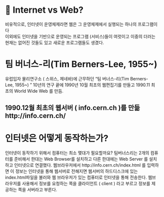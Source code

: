 <h1>👻 Internet vs Web?</h1>
<p> 비유적으로, 인터넷이 운영체제라면 웹은 그 운영체제에서 실행되는 하나의 프로그램이다 <br>
이외에도 인터넷을 기반으로 운영되는 프로그램 (서비스)들이 여럿이고 이중의 더러는 현재는 없어진 것들도 있고 새로운 프로그램들도 생겼다.
</p>

<h1> 팀 버너스-리(Tim Berners-Lee, 1955~) </h1>
<p>   
유럽입자 물리연구소 ( 스위스,  제네바)에 근무하던 “팀 버너스-리(Tim Berners-Lee, 1955~) ” 
10년의 연구 끝에 1990년 10월 최초의 웹편집기를 만들고
1990.11 최초의 World Wide Web 를 만듬.</p>

<h2> 1990.12월 최초의 웹서버 ( info.cern.ch )를 만듦
http://info.cern.ch/</h2>

<h1>인터넷은 어떻게 동작하는가? </h1> 
<p> 인터넷이 동작하기 위해서 컴퓨터는 최소 몇대가 필요할까요? 팀버너스리는 2개의 컴퓨터를 준비해서 한대는 Web Browser를 설치하고 다른 한대에는 Web Server 를 설치하고 인터넷으로 연결했다. 
웹브라우저에서 http://info.cern.ch/index.html 를 입력하면 이 정보는 인터넷을 통해 웹서버로 전해지면 웹서버의 하드디스크에 있는 index.html파일을 불러와 웹 브라우저가 있는 컴퓨터로 인터넷을 통해 전송한다.
웹브라우저를 사용해서 정보를 요청하는 쪽을 클라이언트 ( client ) 라고 부르고 정보를 제공하는 쪽을 서버라고 부른다.

</p>


